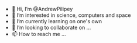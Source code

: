- 👋 Hi, I’m @AndrewPilipey
- 👀 I’m interested in science, computers and space
- 🌱 I’m currently learning on one's own
- 💞️ I’m looking to collaborate on ...
- 📫 How to reach me ...

<!---
AndrewPilipey/AndrewPilipey is a ✨ special ✨ repository because its `README.md` (this file) appears on your GitHub profile.
You can click the Preview link to take a look at your changes.
--->
